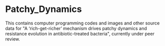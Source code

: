 # Patchy_Dynamics
This contains computer programming codes and images and other source data for "A ‘rich-get-richer’ mechanism drives patchy dynamics and resistance evolution in antibiotic-treated bacteria", currently under peer review. 
